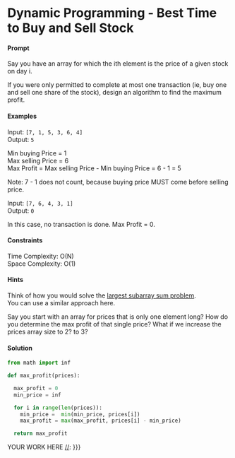 # Dynamic Programming - Best Time to Buy and Sell Stock

#### Prompt

Say you have an array for which the ith element is the price of a given stock on day i.

If you were only permitted to complete at most one transaction (ie, buy one and sell one share of the stock), design an algorithm to find the maximum profit.

#### Examples

Input: `[7, 1, 5, 3, 6, 4]`  
Output: `5`  

Min buying Price = 1   
Max selling Price = 6  
Max Profit = Max selling Price - Min buying Price = 6 - 1  = 5  

Note: 7 - 1 does not count, because buying price MUST come before selling price.

Input: `[7, 6, 4, 3, 1]`   
Output: `0`

In this case, no transaction is done. Max Profit = 0.

#### Constraints

Time Complexity: O(N)  
Space Complexity: O(1)  

#### Hints

Think of how you would solve the [largest subarray sum problem](http://www.geeksforgeeks.org/largest-sum-contiguous-subarray/).  
You can use a similar approach here.

Say you start with an array for prices that is only one element long? How do you determine the max profit of that single price? What if we increase the prices array size to 2? to 3?

#### Solution

[//]: {{{
```python
from math import inf  

def max_profit(prices):

  max_profit = 0
  min_price = inf

  for i in range(len(prices)):
    min_price =  min(min_price, prices[i])
    max_profit = max(max_profit, prices[i] - min_price)

  return max_profit
```
[//]: ---
YOUR WORK HERE
[//]: }}}
